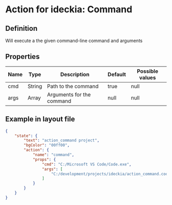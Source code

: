 # Action for ideckia: Command

## Definition

Will execute a the given command-line command and arguments

## Properties

| Name | Type | Description | Default | Possible values |
| ----- |----- | ----- | ----- | ----- |
| cmd | String | Path to the command | true | null |
| args | Array<String> | Arguments for the command | null | null |

## Example in layout file

```json
{
    "state": {
        "text": "action_command project",
        "bgColor": "00ff00",
        "action": {
            "name": "command",
            "props": {
                "cmd": "C:/Microsoft VS Code/Code.exe",
                "args": [
                    "C:/development/projects/ideckia/action_command.code-workspace"
                ]
            }
        }
    }
}
```